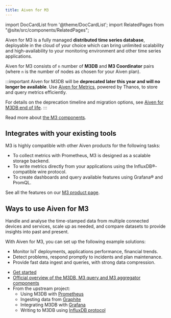 ```yaml
---
title: Aiven for M3
---
```


import DocCardList from '@theme/DocCardList';
import RelatedPages from "@site/src/components/RelatedPages";

Aiven for M3 is a fully managed **distributed time series database**, deployable in the cloud of your choice which can bring unlimited scalability and high-availability to your monitoring environment and other time series applications.

Aiven for M3 consists of `n` number of **M3DB** and **M3 Coordinator**
pairs (where `n` is the number of nodes as chosen for your Aiven plan).

:::important
Aiven for M3DB will be **deprecated later this year and will no longer be available**.
Use [Aiven for Metrics](/docs/products/metrics), powered by Thanos, to store and
query metrics efficiently.

For details on the deprecation timeline and migration options, see
[Aiven for M3DB end of life](/docs/platform/reference/end-of-life#aiven-for-m3db).
:::

Read more about [the M3
components](https://m3db.io/docs/overview/components/).

## Integrates with your existing tools

M3 is highly compatible with other Aiven products for the following
tasks:

-   To collect metrics with Prometheus, M3 is designed as a scalable
    storage backend.
-   To write metrics directly from your applications using the
    InfluxDB®-compatible wire protocol.
-   To create dashboards and query available features using Grafana® and
    PromQL.

See all the features on our [M3 product page](https://aiven.io/m3).

## Ways to use Aiven for M3

Handle and analyse the time-stamped data from multiple connected devices
and services, scale up as needed, and compare datasets to provide
insights into past and present.

With Aiven for M3, you can set up the following example solutions:

-   Monitor IoT deployments, applications performance, financial trends.
-   Detect problems, respond promptly to incidents and plan maintenance.
-   Provide fast data ingest and queries, with strong data compression.

<RelatedPages/>

- [Get started](/docs/products/m3db/get-started)
- [Official overview of the M3DB, M3 query and M3 aggregator
  components](https://m3db.io/docs/overview/components/)
- From the upstream project:
  - Using M3DB with
    [Prometheus](https://m3db.io/docs/integrations/prometheus/)
  - Ingesting data from
    [Graphite](https://m3db.io/docs/integrations/graphite/)
  - Integrating M3DB with
    [Grafana](https://m3db.io/docs/integrations/grafana/)
  - Writing to M3DB using [InfluxDB
    protocol](https://m3db.io/docs/integrations/influx/)
